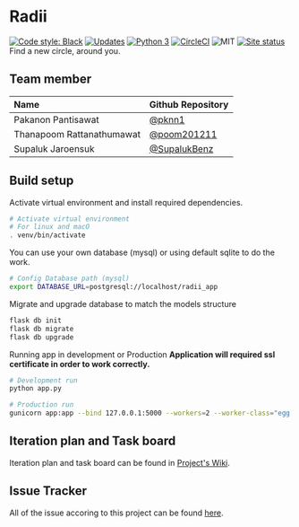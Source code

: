 # Radii

[![Code style: Black](https://img.shields.io/badge/code%20style-black-000000.svg)](https://github.com/ambv/black)
[![Updates](https://pyup.io/repos/github/pknn1/radii/shield.svg)](https://pyup.io/repos/github/pknn1/radii/)
[![Python 3](https://pyup.io/repos/github/pknn1/radii/python-3-shield.svg)](https://pyup.io/repos/github/pknn1/radii/)
[![CircleCI](https://img.shields.io/circleci/project/github/pknn1/radii.svg)](https://circleci.com/gh/pknn1/radii)
![MIT](https://img.shields.io/github/license/mashape/apistatus.svg)
[![Site status](https://img.shields.io/website-up-down-green-red/http/radii.devinpeace.com.svg?label=radii%20is)](https://radii.devinpeace.com)  
Find a new circle, around you.

## Team member
| Name | Github Repository
|:--|:--
|Pakanon Pantisawat| [@pknn1](https://github.com/pknn1) 
|Thanapoom Rattanathumawat| [@poom201211](https://github.com/poom201211)
|Supaluk Jaroensuk| [@SupalukBenz](https://github.com/SupalukBenz)


## Build setup

Activate virtual environment and install required dependencies.
```sh
# Activate virtual environment
# For linux and macO
. venv/bin/activate

```
You can use your own database (mysql) or using default sqlite to do the work.
```sh
# Config Database path (mysql)
export DATABASE_URL=postgresql://localhost/radii_app
```

Migrate and upgrade database to match the models structure
```sh
flask db init
flask db migrate
flask db upgrade
```

Running app in development or Production
**Application will required ssl certificate in order to work correctly.**
```sh
# Development run
python app.py

# Production run
gunicorn app:app --bind 127.0.0.1:5000 --workers=2 --worker-class="egg:meinheld#gunicorn_worker"
```



## Iteration plan and Task board
Iteration plan and task board can be found in [Project's Wiki](https://github.com/pknn1/radii/wiki/Radii).


## Issue Tracker
All of the issue accoring to this project can be found [here](https://github.com/pknn1/radii/issues).


